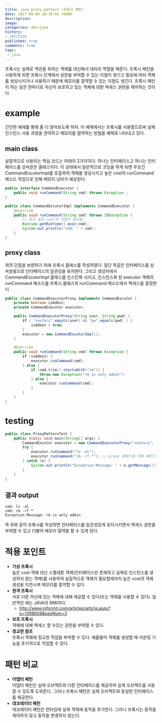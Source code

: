 ```yaml
---
title: java proxy pattern (프록시 패턴)
date: 2017-09-09 10:30:01 +0900
description: 
image: 
categories: dev/java
history: 
- 20211216
published: true
comments: true
tags:
 - java
---
```


프록시는 실제로 액션을 취하는 객체를 대신해서 대리자 역할을 해준다. 프록시 패턴을 사용하게 되면 프록시 단계에서 권한을 부여할 수 있는 이점이 생기고 필요에 따라 객체를 생성시키거나 사용하기 때문에 메모리를 절약할 수 있는 이점도 생긴다. 프록시 패턴이 하는 일은 한마디로 자신이 보호하고 있는 객체에 대한 액세스 권한을 제어하는 것이다.

# example

간단한 예제를 통해 좀 더 알아보도록 하자. 이 예제에서는 프록시를 사용함으로써 실제 인스턴스 사용 과정을 관여하고 메모리를 절약하는 방법을 예제로 나타내고 있다.

## main class

실질적으로 사용되는 핵심 코드는 아래의 2가지이다. 하나는 인터페이스고 하나는 인터페이스를 상속받은 클래스이다. 이 상태에서 일반적으로 코딩을 하게 되면 무조건 CommandExcutorImpl를 호출하여 객체를 생성시키고 높은 cost의 runCommand 메소드 작업으로 인해 메모리 낭비가 예상된다.

```java
public interface CommandExecutor {
    public void runCommand(String cmd) throws Exception ;
}
```

```java
public class CommandExcutorImpl implements CommandExecutor {
    @Override
    public void runCommand(String cmd) throws IOException {
        // 뭔가 높은 cost의 작업이 필요함.
        Runtime.getRuntime().exec(cmd);
        System.out.println("cmd: " + cmd);
    }
}
```

## proxy class

위의 단점을 보완하기 위에 프록시 클래스를 작성하였다. 일단 똑같은 인터페이스를 상속받음으로 인터페이스의 일관성을 유지한다. 그리고 생성자에서 CommandExcutorImpl 클래스를 인스턴화 시키고, 인스턴스화 된 executor 객체의 runCommand 메소드를 프록시 클래스의 runCommand 메소드에서 액세스를 결정한다.

```java
public class CommandExecutorProxy implements CommandExcutor {
    private boolean isAdmin;
    private CommandExecutor executor;

    public CommandExecutorProxy(String user, String pwd) {
        if ( "seotory".equals(user) && "pw".equels(pwd) ) {
            isAdmin = true;
        }
        executor = new CommandExcutorImpl();
    }

    @Override
    public void runCommand(String cmd) throws Exception {
        if (isAdmin) {
            executor.runCommand(cmd);
        } else {
            if (cmd.trim().startsWith("rm")) {
                throw new Exception("rm is only admin");
            } else {
                executor.runCommand(cmd);
            }
        }
    }
}
```

# testing

```java
public class ProxyPatternTest {
    public static void main(String[] args) {
        CommandExcutor executor = new CommandExecutorProxy("seotory", "is_not_pw");
        try {
            executor.runCommand("ls -al");
            executor.runCommand("rm -rf *"); // proxy 클래스에 의해 에러가 날 것이다.
        } catch (e) {
            System.out.println("Exception Message: " + e.getMessage());
        }
    }
}
```

## 결과 output

```
cmd: ls -al
cmd: rm -rf *
Exception Message: rm is only admin
```

즉 위와 같이 프록시를 작성하면 인터페이스를 일관성있게 유지시키면서 액세스 권한을 부여할 수 있고 더불어 메모리 절약을 할 수 있게 된다.

# 적용 포인트

- **가상 프록시**  
    높은 cost 객체 대신 스켈레톤 객체(인터페이스만 존재하고 실제로 인스턴스를 생성하지 않는 객체)를 사용하여 실질적으로 객체가 필요할때까지 높은 cost의 객체 생성을 지연시켜 메모리를 절약할 수 있다.
- **원격 프록시**  
    서로 다른 머신에 있는 객체에 대해 제공할 수 있다(또는 객체를 사용할 수 있다). 일반적인 예는 JAVA의 RMI이다.
    - http://www.informit.com/articles/article.aspx?p=1398608&seqNum=3
- **보호 프록시**  
    객체에 대해 액세스 할 수있는 권한을 부여할 수 있다.
- **정교한 참조**  
    프록시 객체에 정교한 작업을 부여할 수 있다. 예를들어 객체를 생성할 때 카운팅 기능을 추가적으로 작업할 수 있다.

# 패턴 비교

- **어뎁터 패턴**  
    어뎁터 패턴은 실제 오브젝트와 다른 인터페이스를 제공하여 실제 오브젝트를 사용할 수 있도록 도와준다. 그러나 프록시 패턴은 실제 오브젝트와 동일한 인터페이스를 제공한다.
- **데코레이터 패턴**  
    데코레이터 패턴은 런타임에 실제 객체에 동작을 추가한다. 그러나 프록시는 동작을 제어하지 않고 동작을 변경하지 않는다.